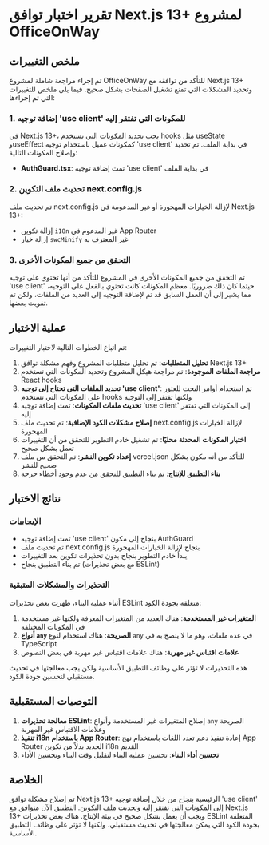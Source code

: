 # تقرير اختبار توافق Next.js 13+ لمشروع OfficeOnWay

## ملخص التغييرات

تم إجراء مراجعة شاملة لمشروع OfficeOnWay للتأكد من توافقه مع Next.js 13+ وتحديد المشكلات التي تمنع تشغيل الصفحات بشكل صحيح. فيما يلي ملخص للتغييرات التي تم إجراءها:

### 1. إضافة توجيه 'use client' للمكونات التي تفتقر إليه

في Next.js 13+، يجب تحديد المكونات التي تستخدم hooks مثل useState وuseEffect كمكونات عميل باستخدام توجيه 'use client' في بداية الملف. تم تحديد وإصلاح المكونات التالية:

- **AuthGuard.tsx**: تمت إضافة توجيه 'use client' في بداية الملف

### 2. تحديث ملف التكوين next.config.js

تم تحديث ملف next.config.js لإزالة الخيارات المهجورة أو غير المدعومة في Next.js 13+:

- إزالة تكوين `i18n` غير المدعوم في App Router
- إزالة خيار `swcMinify` غير المعترف به

### 3. التحقق من جميع المكونات الأخرى

تم التحقق من جميع المكونات الأخرى في المشروع للتأكد من أنها تحتوي على توجيه 'use client' حيثما كان ذلك ضروريًا. معظم المكونات كانت تحتوي بالفعل على التوجيه، مما يشير إلى أن العمل السابق قد تم لإضافة التوجيه إلى العديد من الملفات، ولكن تم تفويت بعضها.

## عملية الاختبار

تم اتباع الخطوات التالية لاختبار التغييرات:

1. **تحليل المتطلبات**: تم تحليل متطلبات المشروع وفهم مشكلة توافق Next.js 13+
2. **مراجعة الملفات الموجودة**: تم مراجعة هيكل المشروع وتحديد المكونات التي تستخدم React hooks
3. **تحديد الملفات التي تحتاج إلى توجيه 'use client'**: تم استخدام أوامر البحث للعثور على المكونات التي تستخدم hooks ولكنها تفتقر إلى التوجيه
4. **تحديث ملفات المكونات**: تمت إضافة توجيه 'use client' إلى المكونات التي تفتقر إليه
5. **إصلاح مشكلات الكود الإضافية**: تم تحديث ملف next.config.js لإزالة الخيارات المهجورة
6. **اختبار المكونات المحدثة محليًا**: تم تشغيل خادم التطوير للتحقق من أن التغييرات تعمل بشكل صحيح
7. **إعداد تكوين النشر**: تم التحقق من ملف vercel.json للتأكد من أنه مكون بشكل صحيح للنشر
8. **بناء التطبيق للإنتاج**: تم بناء التطبيق للتحقق من عدم وجود أخطاء حرجة

## نتائج الاختبار

### الإيجابيات

- تمت إضافة توجيه 'use client' بنجاح إلى مكون AuthGuard
- تم تحديث ملف next.config.js بنجاح لإزالة الخيارات المهجورة
- يبدأ خادم التطوير بنجاح بدون تحذيرات تكوين بعد التغييرات
- تم بناء التطبيق بنجاح (مع بعض تحذيرات ESLint)

### التحذيرات والمشكلات المتبقية

أثناء عملية البناء، ظهرت بعض تحذيرات ESLint متعلقة بجودة الكود:

1. **المتغيرات غير المستخدمة**: هناك العديد من المتغيرات المعرفة ولكنها غير مستخدمة في المكونات المختلفة
2. **أنواع `any` الصريحة**: هناك استخدام لنوع `any` في عدة ملفات، وهو ما لا ينصح به في TypeScript
3. **علامات اقتباس غير مهربة**: هناك علامات اقتباس غير مهربة في بعض النصوص

هذه التحذيرات لا تؤثر على وظائف التطبيق الأساسية ولكن يجب معالجتها في تحديث مستقبلي لتحسين جودة الكود.

## التوصيات المستقبلية

1. **معالجة تحذيرات ESLint**: إصلاح المتغيرات غير المستخدمة وأنواع `any` الصريحة وعلامات الاقتباس غير المهربة
2. **تنفيذ i18n باستخدام App Router**: إعادة تنفيذ دعم تعدد اللغات باستخدام نهج App Router الجديد بدلاً من تكوين i18n القديم
3. **تحسين أداء البناء**: تحسين عملية البناء لتقليل وقت البناء وتحسين الأداء

## الخلاصة

تم إصلاح مشكلة توافق Next.js 13+ الرئيسية بنجاح من خلال إضافة توجيه 'use client' إلى المكونات التي تفتقر إليه وتحديث ملف التكوين. التطبيق الآن متوافق مع Next.js 13+ ويجب أن يعمل بشكل صحيح في بيئة الإنتاج. هناك بعض تحذيرات ESLint المتعلقة بجودة الكود التي يمكن معالجتها في تحديث مستقبلي، ولكنها لا تؤثر على وظائف التطبيق الأساسية.
